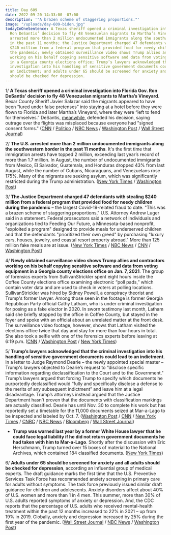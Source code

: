 ```yaml
---
title: Day 609
date: 2022-09-20 14:33:00 -07:00
description: '"A brazen scheme of staggering proportions."'
image: "/uploads/day-609-biden.jpg"
todayInOneSentence: A Texas sheriff opened a criminal investigation into Florida Gov.
  Ron DeSantis’ decision to fly 48 Venezuelan migrants to Martha’s Vineyard; the U.S.
  arrested more than 2 million undocumented immigrants along the southwestern border
  in the past 11 months; the Justice Department charged 47 defendants with stealing
  $240 million from a federal program that provided food for needy children during
  the pandemic; newly obtained surveillance video shows Trump allies and contractors
  working on his behalf copying sensitive software and data from voting equipment
  in a Georgia county elections office; Trump’s lawyers acknowledged that the criminal
  investigation into his handling of sensitive government documents could lead to
  an indictment; and adults under 65 should be screened for anxiety and all adults
  should be checked for depression.
---
```


1/ **A Texas sheriff opened a criminal investigation into Florida Gov. Ron DeSantis’ decision to fly 48 Venezuelan migrants to Martha’s Vineyard**. Bexar County Sheriff Javier Salazar said the migrants appeared to have been “lured under false pretenses” into staying at a hotel before they were flown to Florida and later Martha’s Vineyard, where they were “left to fend for themselves.” DeSantis, [meanwhile](https://www.npr.org/2022/09/19/1123975684/texas-sheriff-criminal-investigation-desantis-migrant-flight-marthas-vineyard), defended his decision, saying outrage over the flights was misplaced because everyone had "signed consent forms." ([CNN](https://www.cnn.com/2022/09/19/us/bexar-county-texas-migrant-investigation/index.html) / [Politico](https://www.politico.com/news/2022/09/19/desantis-immigrants-marthas-vineyard-00057639) / [NBC News](https://www.nbcnews.com/news/latino/texas-sheriff-opens-criminal-investigation-marthas-vineyard-migrant-tr-rcna48411) / [Washington Post](https://www.washingtonpost.com/nation/2022/09/19/desantis-migrant-flights-texas-sheriff/) / [Wall Street Journal](https://www.wsj.com/articles/texas-sheriff-investigates-migrant-relocation-to-marthas-vineyard-11663689981?mod=hp_listc_pos1))

2/ **The U.S. arrested more than 2 million undocumented immigrants along the southwestern border in the past 11 months**. It's the first time that immigration arrests have topped 2 million, exceeding last year’s record of more than 1.7 million. In August, the number of undocumented immigrants from Mexico, El Salvador, Guatemala, and Honduras dropped 43% from last August, while the number of Cubans, Nicaraguans, and Venezuelans rose 175%. Many of the migrants are seeking asylum, which was significantly restricted during the Trump administration. ([New York Times](https://www.nytimes.com/2022/09/19/us/politics/us-border-arrests.html) / [Washington Post](https://www.washingtonpost.com/national-security/2022/09/19/us-border-patrol-arrests/))

3/ **The Justice Department charged 47 defendants with stealing $240 million from a federal program that provided food for needy children during the pandemic** – the largest Covid-19-related fraud to date. "This was a brazen scheme of staggering proportions," U.S. Attorney Andrew Luger said in a statement. Federal prosecutors said a network of individuals and organizations tied to Feeding Our Future, a Minnesota-based nonprofit, "exploited a program" designed to provide meals for underserved children and that the defendants "prioritized their own greed" by purchasing "luxury cars, houses, jewelry, and coastal resort property abroad." More than 125 million fake meals are at issue. ([New York Times](https://www.nytimes.com/2022/09/20/us/politics/pandemic-aid-fraud-minnesota.html) / [NBC News](https://www.nbcnews.com/news/feds-accuse-47-people-stealing-cash-meant-help-feed-needy-kids-stagger-rcna48558) / [CNN](https://www.cnn.com/2022/09/20/politics/doj-minnesota-covid-fraud-scheme-feeding-our-future/index.html) / [Washington Post](https://www.washingtonpost.com/business/2022/09/20/pandemic-fraud-food-children-doj/))

4/ **Newly obtained surveillance video shows Trump allies and contractors working on his behalf copying sensitive software and data from voting equipment in a Georgia county elections office on Jan. 7, 2021**. The group of forensics experts from SullivanStrickler spent eight hours inside the Coffee County elections office examining electronic “poll pads,” which contain voter data and are used to check in voters at polling locations. SullivanStrickler was hired by Sidney Powell, a conspiracy theorist and Trump's former lawyer. Among those seen in the footage is former Georgia Republican Party official Cathy Latham, who is under criminal investigation for posing as a fake elector in 2020. In sworn testimony last month, Latham said she briefly stopped by the office in Coffee County, but stayed in the foyer and spoke with an official about an unrelated matter at the front desk. The surveillance video footage, however, shows that Latham visited the elections office twice that day and stay for more than four hours in total. She also took a selfie with one of the forensics experts before leaving at 6:19 p.m. ([CNN](https://www.cnn.com/2022/09/20/politics/surveillance-footage-coffee-county-georgia-fake-trump-elector/index.html) / [Washington Post](https://www.washingtonpost.com/investigations/2022/09/20/coffee-county-georgia-cathy-latham/) / [New York Times](https://www.nytimes.com/2022/09/20/us/trump-election-coffee-county-georgia.html))

5/ **Trump’s lawyers acknowledged that the criminal investigation into his handling of sensitive government documents could lead to an indictment**. In a letter to Judge Raymond Dearie – the newly appointed special master – Trump's lawyers objected to Dearie’s request to “disclose specific information regarding declassification to the Court and to the Government." Trump’s lawyers argued that forcing Trump to specify which documents he purportedly declassified would “fully and specifically disclose a defense to the merits of any subsequent indictment” and leave him at a legal disadvantage. Trump’s attorneys instead argued that the Justice Department hasn't proven that the documents with classification markings are actually classified. Dearie has until Nov. 30 to complete his work but has reportedly set a timetable for the 11,000 documents seized at Mar-a-Lago to be inspected and labeled by Oct. 7. ([Washington Post](https://www.washingtonpost.com/national-security/2022/09/19/trump-dearie-special-master/) / [CNN](https://www.cnn.com/2022/09/19/politics/special-master-review-justice-department-trump-mar-a-lago-documents/index.html) / [New York Times](https://www.nytimes.com/2022/09/20/us/politics/trump-declassification-documents.html?action=click&module=Well&pgtype=Homepage&section=US%20News) / [CNBC](https://www.cnbc.com/2022/09/20/trump-mar-a-lago-raid-trump-urges-court-to-reject-doj-bid-to-review-docs.html) / [NBC News](https://www.nbcnews.com/politics/donald-trump/trump-attorneys-dont-want-disclose-mar-lago-documents-claims-declassif-rcna48461) / [Bloomberg](https://www.bloomberg.com/news/articles/2022-09-20/trump-urges-appeals-court-to-keep-classified-documents-from-doj?srnd=premium&sref=MIBMEEoj) / [Wall Street Journal](https://www.wsj.com/articles/special-master-in-trump-mar-a-lago-case-to-hold-first-public-hearing-11663674341?mod=hp_listc_pos3))

* **Trump was warned last year by a former White House lawyer that he could face legal liability if he did not return government documents he had taken with him to Mar-a-Lago**. Shortly after the discussion with Eric Herschmann, Trump turned over 15 boxes of material to the National Archives, which contained 184 classified documents. ([New York Times](https://www.nytimes.com/2022/09/19/us/politics/trump-herschmann-documents.html))

6/ **Adults under 65 should be screened for anxiety and all adults should be checked for depression**, according an influential group of medical experts. The draft guidance marks the first time that the U.S. Preventive Services Task Force has recommended anxiety screening in primary care for adults without symptoms. The task force previously issued similar draft guidance for children and adolescents. Anxiety disorders affect about 40% of U.S. women and more than 1 in 4 men. This summer, more than 30% of U.S. adults reported symptoms of anxiety or depression. And, the CDC reports that the percentage of U.S. adults who received mental-health treatment within the past 12 months increased to 22% in 2021 – up from 19% in 2019. Globally, anxiety and depression increased by 25% during the first year of the pandemic. ([Wall Street Journal](https://www.wsj.com/articles/most-adults-should-be-screened-for-anxiety-u-s-panel-recommends-11663686000) / [NBC News](https://www.nbcnews.com/health/mental-health/us-adults-get-routine-anxiety-screening-panel-says-rcna48568) / [Washington Post](https://www.washingtonpost.com/wellness/2022/09/20/mental-health-anxiety-screening/))